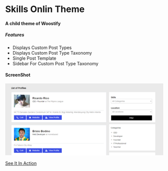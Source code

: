# Skills Onlin Theme
#### A child theme of Woostify
##### Features
- Displays Custom Post Types
- Displays Custom Post Type Taxonomy
- Single Post Template
- Sidebar For Custom Post Type Taxonomy

#### ScreenShot
![alt text](https://raw.githubusercontent.com/brixiobodino/skills-online-theme/main/screenshot.PNG)

[See It In Action](https://justaskfor.graceinah.com/)


